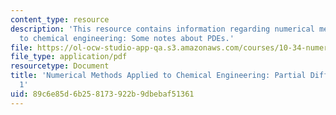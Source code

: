 ```yaml
---
content_type: resource
description: 'This resource contains information regarding numerical methods applied
  to chemical engineering: Some notes about PDEs.'
file: https://ol-ocw-studio-app-qa.s3.amazonaws.com/courses/10-34-numerical-methods-applied-to-chemical-engineering-fall-2015/89c6e85d6b258173922b9dbebaf51361_MIT10_34F15_Lec22.pdf
file_type: application/pdf
resourcetype: Document
title: 'Numerical Methods Applied to Chemical Engineering: Partial Differential Equations
  1'
uid: 89c6e85d-6b25-8173-922b-9dbebaf51361
---
```

